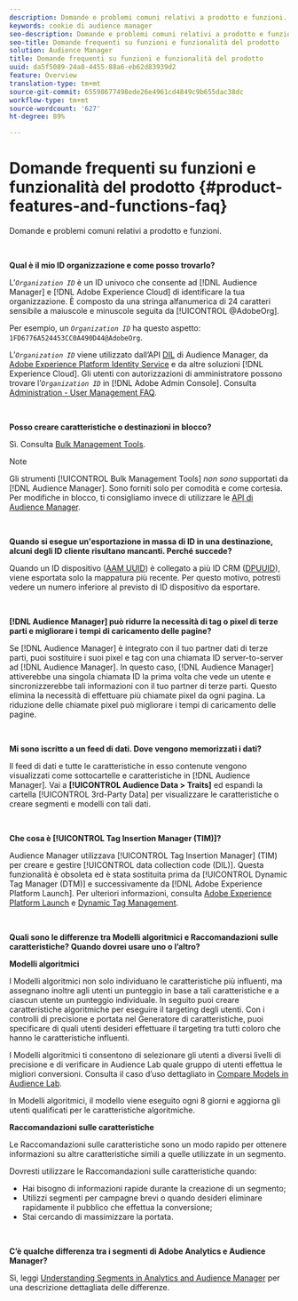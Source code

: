 ```yaml
---
description: Domande e problemi comuni relativi a prodotto e funzioni.
keywords: cookie di audience manager
seo-description: Domande e problemi comuni relativi a prodotto e funzioni.
seo-title: Domande frequenti su funzioni e funzionalità del prodotto
solution: Audience Manager
title: Domande frequenti su funzioni e funzionalità del prodotto
uuid: da5f5089-24a8-4455-88a6-eb62d83939d2
feature: Overview
translation-type: tm+mt
source-git-commit: 65598677498ede26e4961cd4849c9b655dac38dc
workflow-type: tm+mt
source-wordcount: '627'
ht-degree: 89%

---
```



# Domande frequenti su funzioni e funzionalità del prodotto {#product-features-and-functions-faq}

Domande e problemi comuni relativi a prodotto e funzioni.

 

<!-- 

faq_features_functions.xml

 -->

**Qual è il mio ID organizzazione e come posso trovarlo?**

L’*`Organization ID`* è un ID univoco che consente ad [!DNL Audience Manager] e [!DNL Adobe Experience Cloud] di identificare la tua organizzazione. È composto da una stringa alfanumerica di 24 caratteri sensibile a maiuscole e minuscole seguita da [!UICONTROL @AdobeOrg].

Per esempio, un *`Organization ID`* ha questo aspetto: `1FD6776A524453CC0A490D44@AdobeOrg`.

L’*`Organization ID`* viene utilizzato dall’API [DIL](../dil/dil-overview.md) di Audience Manager, da [Adobe Experience Platform Identity Service](https://docs.adobe.com/content/help/it-IT/id-service/using/home.html) e da altre soluzioni [!DNL Experience Cloud]. Gli utenti con autorizzazioni di amministratore possono trovare l’*`Organization ID`* in [!DNL Adobe Admin Console]. Consulta [Administration - User Management FAQ](https://docs.adobe.com/content/help/it-IT/core-services/interface/manage-users-and-products/admin-getting-started.html).

 

**Posso creare caratteristiche o destinazioni in blocco?**

Sì. Consulta [Bulk Management Tools](../reference/bulk-management-tools/bulk-management-intro.md).

>[!NOTE]
>
>Gli strumenti [!UICONTROL Bulk Management Tools] *non sono* supportati da [!DNL Audience Manager]. Sono forniti solo per comodità e come cortesia. Per modifiche in blocco, ti consigliamo invece di utilizzare le [API di Audience Manager](../api/api.md).

 

**Quando si esegue un&#39;esportazione in massa di ID in una destinazione, alcuni degli ID cliente risultano mancanti. Perché succede?**

Quando un ID dispositivo ([AAM UUID](../reference/ids-in-aam.md)) è collegato a più ID CRM ([DPUUID](../reference/ids-in-aam.md)), viene esportata solo la mappatura più recente. Per questo motivo, potresti vedere un numero inferiore al previsto di ID dispositivo da esportare.

 

**[!DNL Audience Manager] può ridurre la necessità di tag o pixel di terze parti e migliorare i tempi di caricamento delle pagine?**

Se [!DNL Audience Manager] è integrato con il tuo partner dati di terze parti, puoi sostituire i suoi pixel e tag con una chiamata ID server-to-server ad [!DNL Audience Manager]. In questo caso, [!DNL Audience Manager] attiverebbe una singola chiamata ID la prima volta che vede un utente e sincronizzerebbe tali informazioni con il tuo partner di terze parti. Questo elimina la necessità di effettuare più chiamate pixel da ogni pagina. La riduzione delle chiamate pixel può migliorare i tempi di caricamento delle pagine.

 

**Mi sono iscritto a un feed di dati. Dove vengono memorizzati i dati?**

Il feed di dati e tutte le caratteristiche in esso contenute vengono visualizzati come sottocartelle e caratteristiche in [!DNL Audience Manager]. Vai a **[!UICONTROL Audience Data > Traits]** ed espandi la cartella [!UICONTROL 3rd-Party Data] per visualizzare le caratteristiche o creare segmenti e modelli con tali dati.

 

**Che cosa è [!UICONTROL Tag Insertion Manager (TIM)]?**

Audience Manager utilizzava [!UICONTROL Tag Insertion Manager] (TIM) per creare e gestire [!UICONTROL data collection code (DIL)]. Questa funzionalità è obsoleta ed è stata sostituita prima da [!UICONTROL Dynamic Tag Manager (DTM)] e successivamente da [!DNL Adobe Experience Platform Launch]. Per ulteriori informazioni, consulta [Adobe Experience Platform Launch](https://experienceleague.adobe.com/docs/launch/using/home.html) e [Dynamic Tag Management](https://docs.adobe.com/content/help/it-IT/dtm/using/dtm-home.html).

 

**Quali sono le differenze tra Modelli algoritmici e Raccomandazioni sulle caratteristiche? Quando dovrei usare uno o l’altro?**

**Modelli algoritmici**

I Modelli algoritmici non solo individuano le caratteristiche più influenti, ma assegnano inoltre agli utenti un punteggio in base a tali caratteristiche e a ciascun utente un punteggio individuale. In seguito puoi creare caratteristiche algoritmiche per eseguire il targeting degli utenti. Con i controlli di precisione e portata nel Generatore di caratteristiche, puoi specificare di quali utenti desideri effettuare il targeting tra tutti coloro che hanno le caratteristiche influenti.

I Modelli algoritmici ti consentono di selezionare gli utenti a diversi livelli di precisione e di verificare in Audience Lab quale gruppo di utenti effettua le migliori conversioni. Consulta il caso d’uso dettagliato in [Compare Models in Audience Lab](../features/audience-lab/audience-lab-use-cases.md#compare-models).

In Modelli algoritmici, il modello viene eseguito ogni 8 giorni e aggiorna gli utenti qualificati per le caratteristiche algoritmiche.

**Raccomandazioni sulle caratteristiche**

Le Raccomandazioni sulle caratteristiche sono un modo rapido per ottenere informazioni su altre caratteristiche simili a quelle utilizzate in un segmento.

Dovresti utilizzare le Raccomandazioni sulle caratteristiche quando:

* Hai bisogno di informazioni rapide durante la creazione di un segmento;
* Utilizzi segmenti per campagne brevi o quando desideri eliminare rapidamente il pubblico che effettua la conversione;
* Stai cercando di massimizzare la portata.

 

**C’è qualche differenza tra i segmenti di Adobe Analytics e Audience Manager?**

Sì, leggi [Understanding Segments in Analytics and Audience Manager](https://docs.adobe.com/content/help/it-IT/analytics/integration/audience-analytics/audience-analytics-workflow/aam-analytics-segments.html) per una descrizione dettagliata delle differenze.
